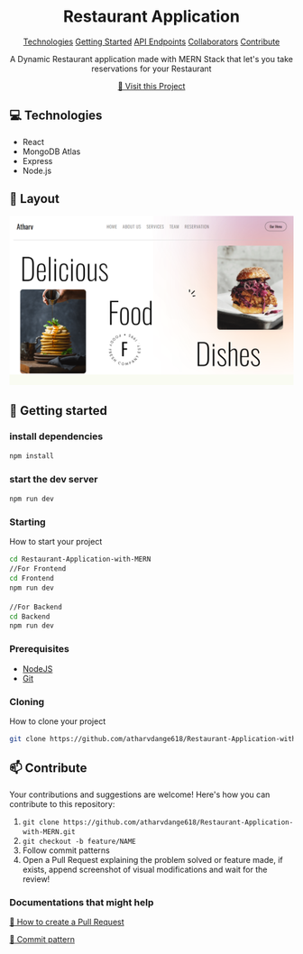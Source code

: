               
<h1 align="center" style="font-weight: bold;">Restaurant Application</h1>

<p align="center">
<a href="#tech">Technologies</a>
<a href="#started">Getting Started</a>
<a href="#routes">API Endpoints</a>
<a href="#colab">Collaborators</a>
<a href="#contribute">Contribute</a> 
</p>


<p align="center">A Dynamic Restaurant application made with MERN Stack that let's you take reservations for your Restaurant</p>


<p align="center">
<a href="https://react-code-editor-by-atharv.netlify.app">📱 Visit this Project</a>
</p>
 
<h2 id="technologies">💻 Technologies</h2>

- React
- MongoDB Atlas
- Express
- Node.js

<h2 id="layout">🎨 Layout</h2>

<p>
<img src="ui.png" alt="Project UI">
</p>
 
<h2 id="started">🚀 Getting started</h2>

### install dependencies
```bash
npm install
```
### start the dev server
```bash
npm run dev
```
 
<h3>Starting</h3>

How to start your project

```bash
cd Restaurant-Application-with-MERN
//For Frontend
cd Frontend
npm run dev

//For Backend
cd Backend
npm run dev
```
 
<h3>Prerequisites</h3>

- [NodeJS](https://github.com/)
- [Git](https://github.com)
 
<h3>Cloning</h3>

How to clone your project

```bash
git clone https://github.com/atharvdange618/Restaurant-Application-with-MERN.git
```
 
<h2 id="contribute">📫 Contribute</h2>

Your contributions and suggestions are welcome! Here's how you can contribute to this repository:

1. `git clone https://github.com/atharvdange618/Restaurant-Application-with-MERN.git`
2. `git checkout -b feature/NAME`
3. Follow commit patterns
4. Open a Pull Request explaining the problem solved or feature made, if exists, append screenshot of visual modifications and wait for the review!
 
<h3>Documentations that might help</h3>

[📝 How to create a Pull Request](https://www.atlassian.com/br/git/tutorials/making-a-pull-request)

[💾 Commit pattern](https://gist.github.com/joshbuchea/6f47e86d2510bce28f8e7f42ae84c716)

